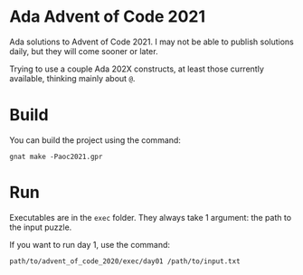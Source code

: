 # Ada Advent of Code 2021

Ada solutions to Advent of Code 2021. I may not be able to publish solutions
daily, but they will come sooner or later.

Trying to use a couple Ada 202X constructs, at least those currently available,
thinking mainly about `@`.

# Build

You can build the project using the command:

`gnat make -Paoc2021.gpr`

# Run

Executables are in the `exec` folder. They always take 1 argument: the path to
the input puzzle.

If you want to run day 1, use the command:

`path/to/advent_of_code_2020/exec/day01 /path/to/input.txt`
